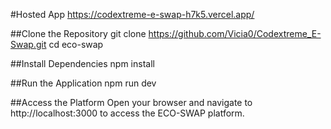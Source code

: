 #Hosted App
https://codextreme-e-swap-h7k5.vercel.app/ 

##Clone the Repository
git clone https://github.com/Vicia0/Codextreme_E-Swap.git
cd eco-swap

##Install Dependencies
npm install

##Run the Application
npm run dev

##Access the Platform
Open your browser and navigate to http://localhost:3000 to access the ECO-SWAP platform.


